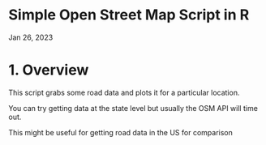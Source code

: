 # Simple Open Street Map Script in R

Jan 26, 2023

# 1. Overview

This script grabs some road data and plots it for a particular location.

You can try getting data at the state level but usually the OSM API will time out.

This might be useful for getting road data in the US for comparison

